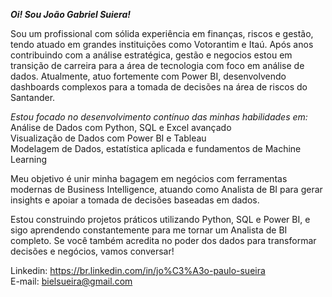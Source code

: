 ***Oi! Sou João Gabriel Suiera!***

Sou um profissional com sólida experiência em finanças, riscos e gestão, tendo atuado em grandes instituições como Votorantim e Itaú. Após anos contribuindo com a análise estratégica, gestão e negocios estou em transição de carreira para a área de tecnologia com foco em análise de dados. Atualmente, atuo fortemente com Power BI, desenvolvendo dashboards complexos para a tomada de decisões na área de riscos do Santander.

*Estou focado no desenvolvimento contínuo das minhas habilidades em:*                                                                                                                           
                                   Análise de Dados com Python, SQL e Excel avançado                                   
     Visualização de Dados com Power BI e Tableau                                                              
              Modelagem de Dados, estatística aplicada e fundamentos de Machine Learning

Meu objetivo é unir minha bagagem em negócios com ferramentas modernas de Business Intelligence, atuando como Analista de BI para gerar insights e apoiar a tomada de decisões baseadas em dados.

Estou construindo projetos práticos utilizando Python, SQL e Power BI, e sigo aprendendo constantemente para me tornar um Analista de BI completo. Se você também acredita no poder dos dados para transformar decisões e negócios, vamos conversar!

Linkedin:  https://br.linkedin.com/in/jo%C3%A3o-paulo-sueira                                                     
E-mail: bielsueira@gmail.com
